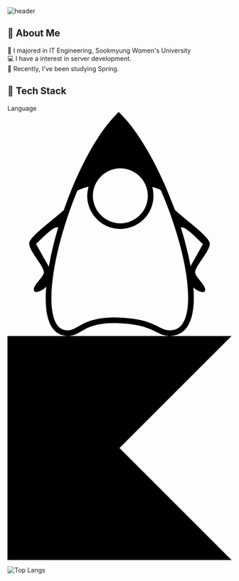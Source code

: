 ![header](https://capsule-render.vercel.app/api?type=waving&height=200&text=Hi%20there!&fontColor=d6ace6&fontAlign=70)

<!--
**ouob123/ouob123** is a ✨ _special_ ✨ repository because its `README.md` (this file) appears on your GitHub profile.

Here are some ideas to get you started:

- 🔭 I’m currently working on ...
- 🌱 I’m currently learning ...
- 👯 I’m looking to collaborate on ...
- 🤔 I’m looking for help with ...
- 💬 Ask me about ...
- 📫 How to reach me: ...
- 😄 Pronouns: ...
- ⚡ Fun fact: ...
-->

## :raising_hand: About Me
:school: I majored in IT Engineering, Sookmyung Women's University <br>
:computer: I have a interest in server development. <br>
:pencil: Recently, I've been studying Spring. <br>

## :gem: Tech Stack
Language
<svg role="img" viewBox="0 0 24 24" xmlns="http://www.w3.org/2000/svg"><title>OpenJDK</title><path d="M11.915 0 11.7.215C9.515 2.4 7.47 6.39 6.046 10.483c-1.064 1.024-3.633 2.81-3.711 3.551-.093.87 1.746 2.611 1.55 3.235-.198.625-1.304 1.408-1.014 1.939.1.188.823.011 1.277-.491a13.389 13.389 0 0 0-.017 2.14c.076.906.27 1.668.643 2.232.372.563.956.911 1.667.911.397 0 .727-.114 1.024-.264.298-.149.571-.33.91-.5.68-.34 1.634-.666 3.53-.604 1.903.062 2.872.39 3.559.704.687.314 1.15.664 1.925.664.767 0 1.395-.336 1.807-.9.412-.563.631-1.33.72-2.24.06-.623.055-1.32 0-2.066.454.45 1.117.604 1.213.424.29-.53-.816-1.314-1.013-1.937-.198-.624 1.642-2.366 1.549-3.236-.08-.748-2.707-2.568-3.748-3.586C16.428 6.374 14.308 2.394 12.13.215zm.175 6.038a2.95 2.95 0 0 1 2.943 2.942 2.95 2.95 0 0 1-2.943 2.943A2.95 2.95 0 0 1 9.148 8.98a2.95 2.95 0 0 1 2.942-2.942zM8.685 7.983a3.515 3.515 0 0 0-.145.997c0 1.951 1.6 3.55 3.55 3.55 1.95 0 3.55-1.598 3.55-3.55 0-.329-.046-.648-.132-.951.334.095.64.208.915.336a42.699 42.699 0 0 1 2.042 5.829c.678 2.545 1.01 4.92.846 6.607-.082.844-.29 1.51-.606 1.94-.315.431-.713.651-1.315.651-.593 0-.932-.27-1.673-.61-.741-.338-1.825-.694-3.792-.758-1.974-.064-3.073.293-3.821.669-.375.188-.659.373-.911.5s-.466.2-.752.2c-.53 0-.876-.209-1.16-.64-.285-.43-.474-1.101-.545-1.948-.141-1.693.176-4.069.823-6.614a43.155 43.155 0 0 1 1.934-5.783c.348-.167.749-.31 1.192-.425zm-3.382 4.362a.216.216 0 0 1 .13.031c-.166.56-.323 1.116-.463 1.665a33.849 33.849 0 0 0-.547 2.555 3.9 3.9 0 0 0-.2-.39c-.58-1.012-.914-1.642-1.16-2.08.315-.24 1.679-1.755 2.24-1.781zm13.394.01c.562.027 1.926 1.543 2.24 1.783-.246.438-.58 1.068-1.16 2.08a4.428 4.428 0 0 0-.163.309 32.354 32.354 0 0 0-.562-2.49 40.579 40.579 0 0 0-.482-1.652.216.216 0 0 1 .127-.03z"/></svg> <svg role="img" viewBox="0 0 24 24" xmlns="http://www.w3.org/2000/svg"><title>Kotlin</title><path d="M24 24H0V0h24L12 12Z"/></svg>

![Top Langs](https://github-readme-stats.vercel.app/api/top-langs/?username=ouob123&layout=compact)
